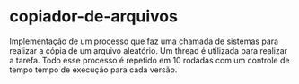 # copiador-de-arquivos
Implementação de um processo que faz uma chamada de sistemas para realizar a cópia de um arquivo aleatório. Um thread é utilizada para realizar a tarefa. Todo esse processo é repetido em 10 rodadas com um controle de tempo tempo de execução para cada versão.
